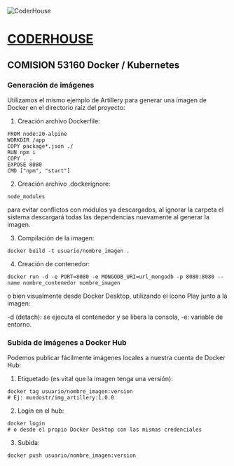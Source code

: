 ![CoderHouse](https://www.coderhouse.com/imgs/ch.svg)
# [CODERHOUSE](https://www.coderhouse.com/)

## COMISION 53160 Docker / Kubernetes

### Generación de imágenes
Utilizamos el mismo ejemplo de Artillery para generar una imagen de Docker en el directorio raíz del proyecto:

1. Creación archivo Dockerfile:
```
FROM node:20-alpine
WORKDIR /app
COPY package*.json ./
RUN npm i
COPY . .
EXPOSE 8080
CMD ["npm", "start"]
```

2. Creación archivo .dockerignore:
```
node_modules
```
para evitar conflictos con módulos ya descargados, al ignorar la carpeta el sistema descargará todas las dependencias nuevamente al generar la imagen.

3. Compilación de la imagen:
```
docker build -t usuario/nombre_imagen .
```

4. Creación de contenedor:
```
docker run -d -e PORT=8080 -e MONGODB_URI=url_mongodb -p 8080:8080 --name nombre_contenedor nombre_imagen
```

o bien visualmente desde Docker Desktop, utilizando el ícono Play junto a la imagen:

-d (detach): se ejecuta el contenedor y se libera la consola, -e: variable de entorno.

### Subida de imágenes a Docker Hub
Podemos publicar fácilmente imágenes locales a nuestra cuenta de Docker Hub:

1. Etiquetado (es vital que la imagen tenga una versión):
```
docker tag usuario/nombre_imagen:version
# Ej: mundostr/img_artillery:1.0.0
```

2. Login en el hub:
```
docker login
# o desde el propio Docker Desktop con las mismas credenciales
```

3. Subida:
```
docker push usuario/nombre_imagen:version
```